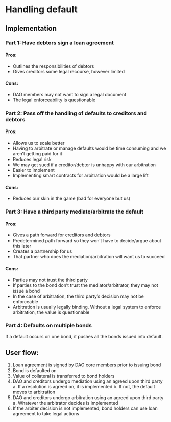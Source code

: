 # Handling default

## Implementation

### Part 1: Have debtors sign a loan agreement

#### Pros:

- Outlines the responsibilities of debtors
- Gives creditors some legal recourse, however limited

#### Cons:

- DAO members may not want to sign a legal document
- The legal enforceability is questionable

### Part 2: Pass off the handling of defaults to creditors and debtors

#### Pros:

- Allows us to scale better
- Having to arbitrate or manage defaults would be time consuming and we aren’t getting paid for it
- Reduces legal risk
- We may get sued if a creditor/debtor is unhappy with our arbitration
- Easier to implement
- Implementing smart contracts for arbitration would be a large lift

#### Cons:

- Reduces our skin in the game (bad for everyone but us)

### Part 3: Have a third party mediate/arbitrate the default

#### Pros:

- Gives a path forward for creditors and debtors
- Predetermined path forward so they won’t have to decide/argue about this later
- Creates a partnership for us
- That partner who does the mediation/arbitration will want us to succeed

#### Cons:

- Parties may not trust the third party
- If parties to the bond don’t trust the mediator/arbitrator, they may not issue a bond
- In the case of arbitration, the third party’s decision may not be enforceable
- Arbitration is usually legally binding. Without a legal system to enforce arbitration, the value is questionable

### Part 4: Defaults on multiple bonds

If a default occurs on one bond, it pushes all the bonds issued into default.

## User flow:

1. Loan agreement is signed by DAO core members prior to issuing bond
2. Bond is defaulted on
3. Value of collateral is transferred to bond holders
4. DAO and creditors undergo mediation using an agreed upon third party
   a. If a resolution is agreed on, it is implemented
   b. If not, the default moves to arbitration
5. DAO and creditors undergo arbitration using an agreed upon third party
   a. Whatever the arbitrator decides is implemented
6. If the arbiter decision is not implemented, bond holders can use loan agreement to take legal actions
